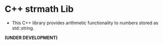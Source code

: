 # C++ strmath Lib

- This C++ library provides arithmetic functionality to numbers stored as std::string.

**(UNDER DEVELOPMENT)**